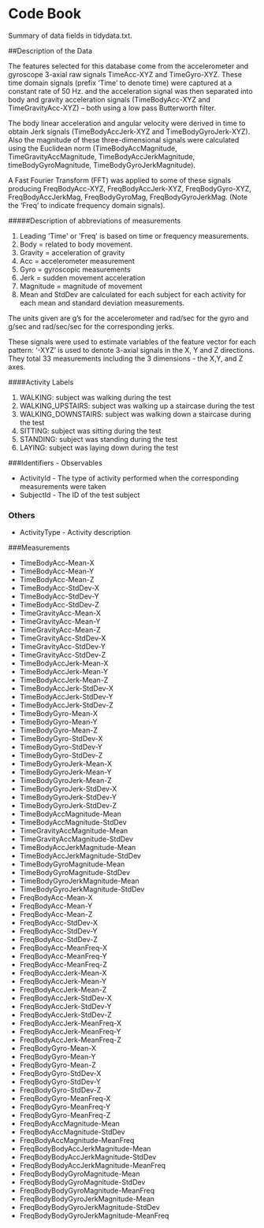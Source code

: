# Code Book
Summary of data fields in tidydata.txt.

##Description of the Data

The features selected for this database come from the accelerometer and gyroscope 3-axial raw signals TimeAcc-XYZ and TimeGyro-XYZ. These time domain signals (prefix ‘Time’ to denote time) were captured at a constant rate of 50 Hz. and the acceleration signal was then separated into body and gravity acceleration signals (TimeBodyAcc-XYZ and TimeGravityAcc-XYZ) – both using a low pass Butterworth filter.

The body linear acceleration and angular velocity were derived in time to obtain Jerk signals (TimeBodyAccJerk-XYZ and TimeBodyGyroJerk-XYZ). Also the magnitude of these three-dimensional signals were calculated using the Euclidean norm (TimeBodyAccMagnitude, TimeGravityAccMagnitude, TimeBodyAccJerkMagnitude, timeBodyGyroMagnitude, TimeBodyGyroJerkMagnitude).

A Fast Fourier Transform (FFT) was applied to some of these signals producing FreqBodyAcc-XYZ, FreqBodyAccJerk-XYZ, FreqBodyGyro-XYZ, FreqBodyAccJerkMag, FreqBodyGyroMag, FreqBodyGyroJerkMag. (Note the ‘Freq’ to indicate frequency domain signals).

#####Description of abbreviations of measurements
1. Leading 'Time' or 'Freq' is based on time or frequency measurements.
2. Body = related to body movement.
3. Gravity = acceleration of gravity
4. Acc = accelerometer measurement
5. Gyro = gyroscopic measurements
6. Jerk = sudden movement acceleration
7. Magnitude = magnitude of movement
8. Mean and StdDev are calculated for each subject for each activity for each mean and standard deviation measurements.


The units given are g’s for the accelerometer and rad/sec for the gyro and g/sec and rad/sec/sec for the corresponding jerks.

These signals were used to estimate variables of the feature vector for each pattern:
‘-XYZ’ is used to denote 3-axial signals in the X, Y and Z directions. They total 33 measurements including the 3 dimensions - the X,Y, and Z axes.

####Activity Labels
1. WALKING: subject was walking during the test
2. WALKING_UPSTAIRS: subject was walking up a staircase during the test
3. WALKING_DOWNSTAIRS: subject was walking down a staircase during the test
4. SITTING: subject was sitting during the test
5. STANDING: subject was standing during the test
6. LAYING: subject was laying down during the test


###Identifiers - Observables
- ActivityId - The type of activity performed when the corresponding measurements were taken
- SubjectId  - The ID of the test subject

### Others
- ActivityType - Activity description

###Measurements
- TimeBodyAcc-Mean-X
- TimeBodyAcc-Mean-Y
- TimeBodyAcc-Mean-Z
- TimeBodyAcc-StdDev-X
- TimeBodyAcc-StdDev-Y
- TimeBodyAcc-StdDev-Z
- TimeGravityAcc-Mean-X
- TimeGravityAcc-Mean-Y
- TimeGravityAcc-Mean-Z
- TimeGravityAcc-StdDev-X
- TimeGravityAcc-StdDev-Y
- TimeGravityAcc-StdDev-Z
- TimeBodyAccJerk-Mean-X
- TimeBodyAccJerk-Mean-Y
- TimeBodyAccJerk-Mean-Z
- TimeBodyAccJerk-StdDev-X
- TimeBodyAccJerk-StdDev-Y
- TimeBodyAccJerk-StdDev-Z
- TimeBodyGyro-Mean-X
- TimeBodyGyro-Mean-Y
- TimeBodyGyro-Mean-Z
- TimeBodyGyro-StdDev-X
- TimeBodyGyro-StdDev-Y
- TimeBodyGyro-StdDev-Z
- TimeBodyGyroJerk-Mean-X
- TimeBodyGyroJerk-Mean-Y
- TimeBodyGyroJerk-Mean-Z
- TimeBodyGyroJerk-StdDev-X
- TimeBodyGyroJerk-StdDev-Y
- TimeBodyGyroJerk-StdDev-Z
- TimeBodyAccMagnitude-Mean
- TimeBodyAccMagnitude-StdDev
- TimeGravityAccMagnitude-Mean
- TimeGravityAccMagnitude-StdDev
- TimeBodyAccJerkMagnitude-Mean
- TimeBodyAccJerkMagnitude-StdDev
- TimeBodyGyroMagnitude-Mean
- TimeBodyGyroMagnitude-StdDev
- TimeBodyGyroJerkMagnitude-Mean
- TimeBodyGyroJerkMagnitude-StdDev
- FreqBodyAcc-Mean-X
- FreqBodyAcc-Mean-Y
- FreqBodyAcc-Mean-Z
- FreqBodyAcc-StdDev-X
- FreqBodyAcc-StdDev-Y
- FreqBodyAcc-StdDev-Z
- FreqBodyAcc-MeanFreq-X
- FreqBodyAcc-MeanFreq-Y
- FreqBodyAcc-MeanFreq-Z
- FreqBodyAccJerk-Mean-X
- FreqBodyAccJerk-Mean-Y
- FreqBodyAccJerk-Mean-Z
- FreqBodyAccJerk-StdDev-X
- FreqBodyAccJerk-StdDev-Y
- FreqBodyAccJerk-StdDev-Z
- FreqBodyAccJerk-MeanFreq-X
- FreqBodyAccJerk-MeanFreq-Y
- FreqBodyAccJerk-MeanFreq-Z
- FreqBodyGyro-Mean-X
- FreqBodyGyro-Mean-Y
- FreqBodyGyro-Mean-Z
- FreqBodyGyro-StdDev-X
- FreqBodyGyro-StdDev-Y
- FreqBodyGyro-StdDev-Z
- FreqBodyGyro-MeanFreq-X
- FreqBodyGyro-MeanFreq-Y
- FreqBodyGyro-MeanFreq-Z
- FreqBodyAccMagnitude-Mean
- FreqBodyAccMagnitude-StdDev
- FreqBodyAccMagnitude-MeanFreq
- FreqBodyBodyAccJerkMagnitude-Mean
- FreqBodyBodyAccJerkMagnitude-StdDev
- FreqBodyBodyAccJerkMagnitude-MeanFreq
- FreqBodyBodyGyroMagnitude-Mean
- FreqBodyBodyGyroMagnitude-StdDev
- FreqBodyBodyGyroMagnitude-MeanFreq
- FreqBodyBodyGyroJerkMagnitude-Mean
- FreqBodyBodyGyroJerkMagnitude-StdDev
- FreqBodyBodyGyroJerkMagnitude-MeanFreq
